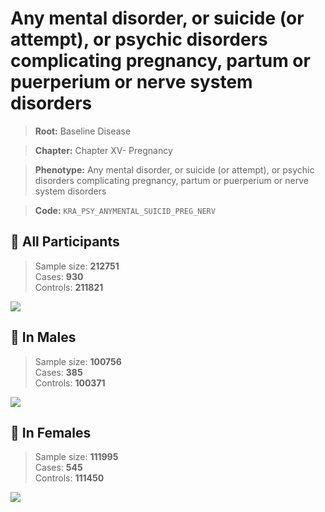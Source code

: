 # Any mental disorder, or suicide (or attempt), or psychic disorders complicating pregnancy, partum or puerperium or nerve system disorders

> **Root:** Baseline Disease  

> **Chapter:** Chapter XV- Pregnancy  

> **Phenotype:** Any mental disorder, or suicide (or attempt), or psychic disorders complicating pregnancy, partum or puerperium or nerve system disorders  

> **Code:** `KRA_PSY_ANYMENTAL_SUICID_PREG_NERV`

## 🧪 All Participants  
> Sample size: **212751**  
> Cases: **930**  
> Controls: **211821**
<img src="/Disease/Figures/ALL/Baseline/KRA_PSY_ANYMENTAL_SUICID_PREG_NERV.png"/>
<CsvTable src="/Disease/Data/ALL/Baseline/LG_KRA_PSY_ANYMENTAL_SUICID_PREG_NERV.csv" label="🔍 View full results" />

## 👨 In Males  
> Sample size: **100756**  
> Cases: **385**  
> Controls: **100371**
<img src="/Disease/Figures/Male/Baseline/KRA_PSY_ANYMENTAL_SUICID_PREG_NERV.png"/>
<CsvTable src="/Disease/Data/Male/Baseline/LG_KRA_PSY_ANYMENTAL_SUICID_PREG_NERV.csv" label="🔍 View full results" />

## 👩 In Females  
> Sample size: **111995**  
> Cases: **545**  
> Controls: **111450**
<img src="/Disease/Figures/Female/Baseline/KRA_PSY_ANYMENTAL_SUICID_PREG_NERV.png"/>
<CsvTable src="/Disease/Data/Female/Baseline/LG_KRA_PSY_ANYMENTAL_SUICID_PREG_NERV.csv" label="🔍 View full results" />
